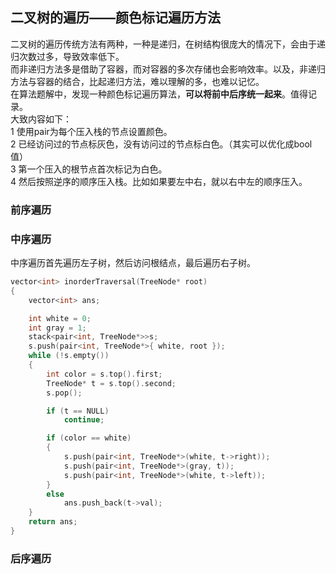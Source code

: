 ## 二叉树的遍历——颜色标记遍历方法
二叉树的遍历传统方法有两种，一种是递归，在树结构很庞大的情况下，会由于递归次数过多，导致效率低下。   
而非递归方法多是借助了容器，而对容器的多次存储也会影响效率。以及，非递归方法与容器的结合，比起递归方法，难以理解的多，也难以记忆。   
在算法题解中，发现一种颜色标记遍历算法，**可以将前中后序统一起来**。值得记录。   
大致内容如下：  
1 使用pair为每个压入栈的节点设置颜色。    
2 已经访问过的节点标灰色，没有访问过的节点标白色。（其实可以优化成bool值）   
3 第一个压入的根节点首次标记为白色。   
4 然后按照逆序的顺序压入栈。比如如果要左中右，就以右中左的顺序压入。   
### 前序遍历
### 中序遍历
中序遍历首先遍历左子树，然后访问根结点，最后遍历右子树。  
```c
vector<int> inorderTraversal(TreeNode* root)
{
	vector<int> ans;

	int white = 0;
	int gray = 1;
	stack<pair<int, TreeNode*>>s;
	s.push(pair<int, TreeNode*>{ white, root });
	while (!s.empty())
	{
		int color = s.top().first;
		TreeNode* t = s.top().second;
		s.pop();

		if (t == NULL)
			continue;

		if (color == white)
		{
			s.push(pair<int, TreeNode*>(white, t->right));
			s.push(pair<int, TreeNode*>(gray, t));
			s.push(pair<int, TreeNode*>(white, t->left));
		}
		else 
			ans.push_back(t->val);
	}
	return ans;
}
```
### 后序遍历